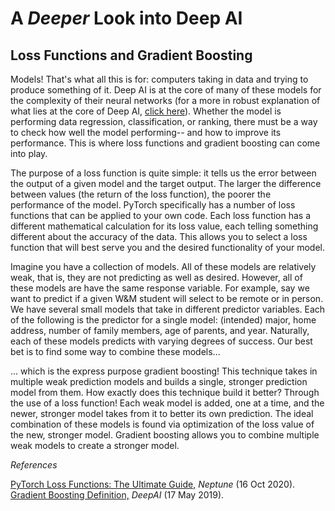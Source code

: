 # A *Deeper* Look into Deep AI
## Loss Functions and Gradient Boosting

Models! That's what all this is for: computers taking in data and trying to produce something of it. Deep AI is at the core of many of these models for the complexity of their neural networks (for a more in robust explanation of what lies at the core of Deep AI, [click here](reflection3.md)). Whether the model is performing data regression, classification, or ranking, there must be a way to check how well the model performing-- and how to improve its performance. This is where loss functions and gradient boosting can come into play.

The purpose of a loss function is quite simple: it tells us the error between the output of a given model and the target output. The larger the difference between values (the return of the loss function), the poorer the performance of the model. PyTorch specifically has a number of loss functions that can be applied to your own code. Each loss function has a different mathematical calculation for its loss value, each telling something different about the accuracy of the data. This allows you to select a loss function that will best serve you and the desired functionality of your model.

Imagine you have a collection of models. All of these models are relatively weak, that is, they are not predicting as well as desired. However, all of these models are have the same response variable. For example, say we want to predict if a given W&M student will select to be remote or in person. We have several small models that take in different predictor variables. Each of the following is the predictor for a single model: (intended) major, home address, number of family members, age of parents, and year. Naturally, each of these models predicts with varying degrees of success. Our best bet is to find some way to combine these models...

... which is the express purpose gradient boosting! This technique takes in multiple weak prediction models and builds a single, stronger prediction model from them. How exactly does this technique build it better? Through the use of a loss function! Each weak model is added, one at a time, and the newer, stronger model takes from it to better its own prediction. The ideal combination of these models is found via optimization of the loss value of the new, stronger model. Gradient boosting allows you to combine multiple weak models to create a stronger model. 


*References*

[PyTorch Loss Functions: The Ultimate Guide,](https://neptune.ai/blog/pytorch-loss-functions?utm_source=deepaiI&utm_medium=post&utm_campaign=blog-pytorch-loss-functions) *Neptune* (16 Oct 2020). <br/>
[Gradient Boosting Definition,](https://deepai.org/machine-learning-glossary-and-terms/gradient-boosting) *DeepAI* (17 May 2019). <br/>
